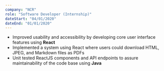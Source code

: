 ```yaml
---
company: "NCR"
role: "Software Developer (Internship)"
dateStart: "04/01/2020"
dateEnd: "01/01/2020"
---
```


- Improved usability and accessibility by developing core user interface features using **React**
- Implemented a system using React where users could download HTML, JPEG, and Markdown files as PDFs
- Unit tested ReactJS components and API endpoints to assure maintainability of the code base using **Java**
